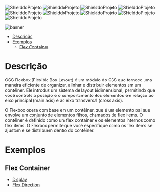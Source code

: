 ![ShielddoProjeto](https://img.shields.io/badge/Projeto-Flexbox-e34f26.svg?style=for-the-badge)
![ShielddoProjeto](https://img.shields.io/badge/Versão-1.0.0-e34f26.svg?style=for-the-badge)
![ShielddoProjeto](https://img.shields.io/github/repo-size/adrianoleitedasilva/css-flexbox?style=for-the-badge)
![ShielddoProjeto](https://img.shields.io/tokei/lines/github/adrianoleitedasilva/css-flexbox?style=for-the-badge)
![ShielddoProjeto](https://img.shields.io/github/directory-file-count/adrianoleitedasilva/css-flexbox?style=for-the-badge)
![ShielddoProjeto](https://img.shields.io/github/stars/adrianoleitedasilva/css-flexbox?style=for-the-badge) 
![ShielddoProjeto](https://img.shields.io/github/forks/adrianoleitedasilva/css-flexbox?style=for-the-badge)
![ShielddoProjeto](https://img.shields.io/github/issues-pr/adrianoleitedasilva/css-flexbox?style=for-the-badge)
![ShielddoProjeto](https://img.shields.io/github/last-commit/adrianoleitedasilva/css-flexbox?style=for-the-badge)

![banner](https://user-images.githubusercontent.com/6373438/200974459-c1325f0f-5b63-4796-913e-778136518b84.jpg)

- [Descrição](#descrição)
- [Exemplos](#exemplos)
  - [Flex Container](#flex-container)
  
# Descrição

CSS Flexbox (Flexible Box Layout) é um módulo do CSS que fornece uma maneira eficiente de organizar, alinhar e distribuir elementos em um contêiner. Ele introduz um sistema de layout bidimensional, permitindo que você controle a posição e o comportamento dos elementos em relação ao eixo principal (main axis) e ao eixo transversal (cross axis).

O Flexbox opera com base em um contêiner, que é um elemento pai que envolve um conjunto de elementos filhos, chamados de flex items. O contêiner é definido como um flex container e os elementos internos como flex items. O Flexbox permite que você especifique como os flex items se ajustam e se distribuem dentro do contêiner.

# Exemplos

## Flex Container

- [Display](https://adrianoleitedasilva.github.io/css-flexbox/FlexContainer/01_display.html "Acessar exemplo do Display")
- [Flex Direction](https://adrianoleitedasilva.github.io/css-flexbox/FlexContainer/02_flex_direction.html "Acessar exemplo do Flex Direction")
